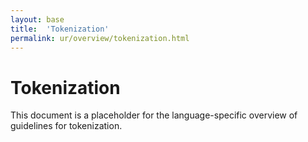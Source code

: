 ```yaml
---
layout: base
title:  'Tokenization'
permalink: ur/overview/tokenization.html
---
```


# Tokenization

This document is a placeholder for the language-specific overview of
guidelines for tokenization.
